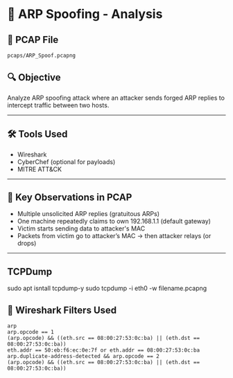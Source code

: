 # 🛑 ARP Spoofing - Analysis

## 📂 PCAP File
`pcaps/ARP_Spoof.pcapng`

## 🔍 Objective
Analyze ARP spoofing attack where an attacker sends forged ARP replies to intercept traffic between two hosts.

---

## 🛠 Tools Used
- Wireshark
- CyberChef (optional for payloads)
- MITRE ATT&CK

---

## 🔎 Key Observations in PCAP

- Multiple unsolicited ARP replies (gratuitous ARPs)
- One machine repeatedly claims to own 192.168.1.1 (default gateway)
- Victim starts sending data to attacker's MAC
- Packets from victim go to attacker’s MAC → then attacker relays (or drops)

---

## TCPDump
sudo apt isntall tcpdump-y
sudo tcpdump -i eth0 -w filename.pcapng
## 🧪 Wireshark Filters Used

```wireshark
arp
arp.opcode == 1
(arp.opcode) && ((eth.src == 08:00:27:53:0c:ba) || (eth.dst == 08:00:27:53:0c:ba))
eth.addr == 50:eb:f6:ec:0e:7f or eth.addr == 08:00:27:53:0c:ba
arp.duplicate-address-detected && arp.opcode == 2
(arp.opcode) && ((eth.src == 08:00:27:53:0c:ba) || (eth.dst == 08:00:27:53:0c:ba))
